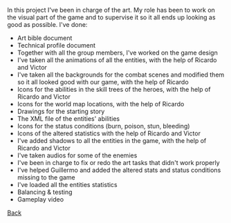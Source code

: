 In this project I've been in charge of the art. My role has been to work on the visual part of the game and to supervise it so it all ends up looking as good as possible. I've done:

* Art bible document
* Technical profile document
* Together with all the group members, I've worked on the game design
* I've taken all the animations of all the entities, with the help of Ricardo and Victor
* I've taken all the backgrounds for the combat scenes and modified them so it all looked good with our game, with the help of Ricardo
* Icons for the abilities in the skill trees of the heroes, with the help of Ricardo and Victor
* Icons for the world map locations, with the help of Ricardo
* Drawings for the starting story
* The XML file of the entities' abilities
* Icons for the status conditions (burn, poison, stun, bleeding)
* Icons of the altered statistics with the help of Ricardo and Victor
* I've added shadows to all the entities in the game, with the help of Ricardo and Victor
* I've taken audios for some of the enemies
* I've been in charge to fix or redo the art tasks that didn't work properly
* I've helped Guillermo and added the altered stats and status conditions missing to the game
* I've loaded all the entities statistics
* Balancing & testing
* Gameplay video

[Back](https://wilhelman.github.io/DD-Wrath-of-Silumgar/)
